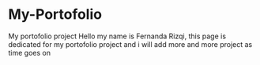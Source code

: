 # My-Portofolio
My portofolio project
Hello my name is Fernanda Rizqi, this page is dedicated for my portofolio project and i will add more and more project as time goes on
